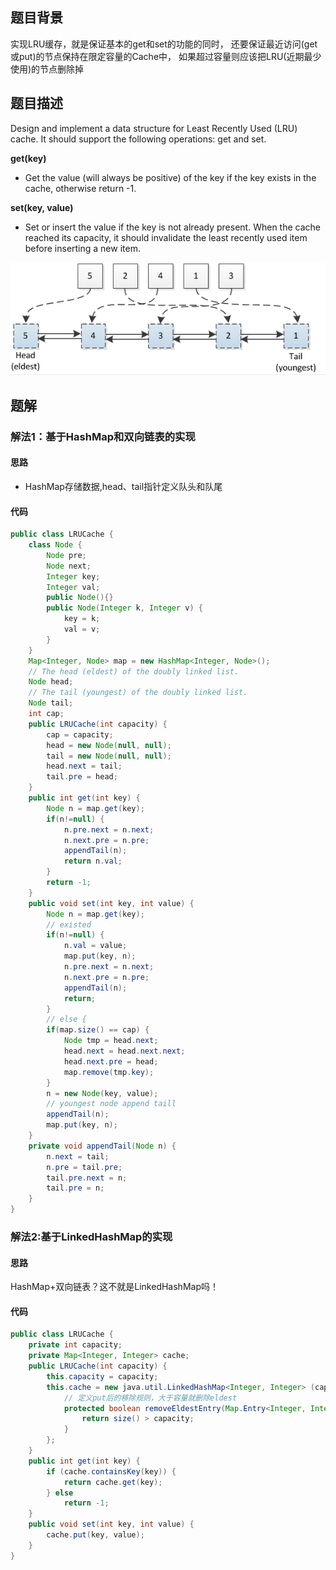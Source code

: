 ## 题目背景
  实现LRU缓存，就是保证基本的get和set的功能的同时，
  还要保证最近访问(get或put)的节点保持在限定容量的Cache中，
  如果超过容量则应该把LRU(近期最少使用)的节点删除掉
## 题目描述

Design and implement a data structure for Least Recently Used (LRU) cache. 
It should support the following operations: get and set.

**get(key)**
 - Get the value (will always be positive) of the key if the key exists in the cache, 
 otherwise return -1.

**set(key, value)**
 - Set or insert the value if the key is not already present. 
 When the cache reached its capacity, it should invalidate the least recently 
 used item before inserting a new item.
 
 ![aa](/src/main/java/image/LRU.png)
## 题解

### 解法1：基于HashMap和双向链表的实现

#### 思路
- HashMap存储数据,head、tail指针定义队头和队尾
#### 代码
```java
public class LRUCache {
    class Node {
        Node pre;
        Node next;
        Integer key;
        Integer val;
        public Node(){}
        public Node(Integer k, Integer v) {
            key = k;
            val = v;
        }
    }
    Map<Integer, Node> map = new HashMap<Integer, Node>();
    // The head (eldest) of the doubly linked list.
    Node head;
    // The tail (youngest) of the doubly linked list.
    Node tail;
    int cap;
    public LRUCache(int capacity) {
        cap = capacity;
        head = new Node(null, null);
        tail = new Node(null, null);
        head.next = tail;
        tail.pre = head;
    }
    public int get(int key) {
        Node n = map.get(key);
        if(n!=null) {
            n.pre.next = n.next;
            n.next.pre = n.pre;
            appendTail(n);
            return n.val;
        }
        return -1;
    }
    public void set(int key, int value) {
        Node n = map.get(key);
        // existed
        if(n!=null) {
            n.val = value;
            map.put(key, n);
            n.pre.next = n.next;
            n.next.pre = n.pre;
            appendTail(n);
            return;
        }
        // else {
        if(map.size() == cap) {
            Node tmp = head.next;
            head.next = head.next.next;
            head.next.pre = head;
            map.remove(tmp.key);
        }
        n = new Node(key, value);
        // youngest node append taill
        appendTail(n);
        map.put(key, n);
    }
    private void appendTail(Node n) {
        n.next = tail;
        n.pre = tail.pre;
        tail.pre.next = n;
        tail.pre = n;
    }
}
```
### 解法2:基于LinkedHashMap的实现

#### 思路
HashMap+双向链表？这不就是LinkedHashMap吗！
#### 代码

```java
public class LRUCache {
    private int capacity;
    private Map<Integer, Integer> cache;
    public LRUCache(int capacity) {
        this.capacity = capacity;
        this.cache = new java.util.LinkedHashMap<Integer, Integer> (capacity, 0.75f, true) {
            // 定义put后的移除规则，大于容量就删除eldest
            protected boolean removeEldestEntry(Map.Entry<Integer, Integer> eldest) {
                return size() > capacity;
            }
        };
    }
    public int get(int key) {
        if (cache.containsKey(key)) {
            return cache.get(key);
        } else
            return -1;
    }
    public void set(int key, int value) {
        cache.put(key, value);
    }
}
```